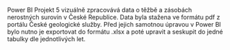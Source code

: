 Power BI Projekt 5 vizuálně zpracovává data o těžbě a zásobách nerostných surovin v České Republice.  Data byla stažena ve formátu pdf z portálu České geologické služby. Před jejich samotnou úpravou v Power BI bylo nutno je exportovat do formátu .xlsx a poté upravit a seskupit do jedné tabulky dle jednotlivých let.
